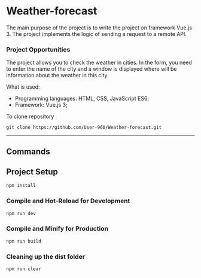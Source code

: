 # Weather-forecast

The main purpose of the project is to write the project on framework Vue.js 3. The project implements the logic of sending a request to a remote API.

### Project Opportunities

The project allows you to check the weather in cities. In the form, you need to enter the name of the city and a window is displayed where will be information about the weather in this city.

What is used:

- Programming languages: HTML, CSS, JavaScript ES6;
- Framework: Vue.js 3;

To clone repository

```shell
git clone https://github.com/User-960/Weather-forecast.git
```

---

## Commands

## Project Setup

```sh
npm install
```

### Compile and Hot-Reload for Development

```sh
npm run dev
```

### Compile and Minify for Production

```sh
npm run build
```

### Cleaning up the dist folder

```shell
npm run clear
```

